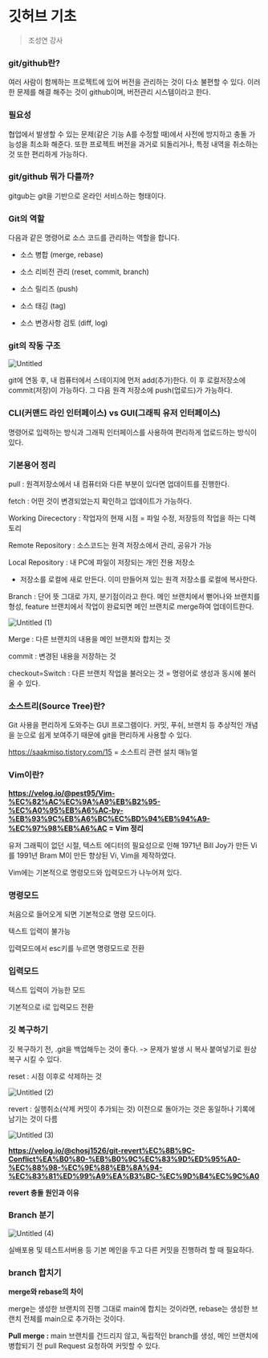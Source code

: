 # 깃허브 기초
> 조성연 강사

### git/github란?

 여러 사람이 함께하는 프로젝트에 있어 버전을 관리하는 것이 다소 불편할 수 있다. 이러한 문제를 해결 해주는 것이 github이며, 버전관리 시스템이라고 한다.

### 필요성

 협업에서 발생할 수 있는 문제(같은 기능 A를 수정할 때)에서 사전에 방지하고 충돌 가능성을 최소화 해준다. 또한 프로젝트 버전을 과거로 되돌리거나, 특정 내역을 취소하는 것 또한 편리하게 가능하다.

### git/github 뭐가 다를까?

 gitgub는 git을 기반으로 온라인 서비스하는 형태이다.

### Git의 역할

다음과 같은 명령어로 소스 코드를 관리하는 역할을 합니다.

- 소스 병합 (merge, rebase)
  
- 소스 리비전 관리 (reset, commit, branch)
  
- 소스 릴리즈 (push)
  
- 소스 태깅 (tag)
  
- 소스 변경사항 검토 (diff, log)
  

### git의 작동 구조

![Untitled](https://github.com/YoHanKi/BootCamp/assets/139758405/6931fcec-382e-489b-8de9-18b62a8af3e1)

git에 연동 후, 내 컴퓨터에서 스테이지에 먼저 add(추가)한다. 이 후 로컬저장소에 commit(저장)이 가능하다. 그 다음 원격 저장소에 push(업로드)가 가능하다.

### CLI(커맨드 라인 인터페이스) vs GUI(그래픽 유저 인터페이스)
명령어로 입력하는 방식과 그래픽 인터페이스를 사용하여 편리하게 업로드하는 방식이 있다.

### 기본용어 정리
pull : 원격저장소에서 내 컴퓨터와 다른 부분이 있다면 업데이트를 진행한다.

fetch : 어떤 것이 변경되었는지 확인하고 업데이트가 가능하다.

Working Direcectory : 작업자의 현재 시점 = 파일 수정, 저장등의 작업을 하는 디렉토리

Remote Repository : 소스코드는 원격 저장소에서 관리, 공유가 가능

Local Repository : 내 PC에 파일이 저장되는 개인 전용 저장소

- 저장소를 로컬에 새로 만든다. 이미 만들어져 있는 원격 저장소를 로컬에 복사한다.
  
Branch : 단어 뜻 그대로 가지, 분기점이라고 한다. 메인 브랜치에서 뻗어나와 브랜치를 형성, feature 브랜치에서 작업이 완료되면 메인 브랜치로 merge하여 업데이트한다.

![Untitled (1)](https://github.com/YoHanKi/BootCamp/assets/139758405/64c51419-3924-49cd-ad2a-696d9196e7b4)

Merge : 다른 브랜치의 내용을 메인 브랜치와 합치는 것

commit : 변경된 내용을 저장하는 것

checkout=Switch : 다른 브랜치 작업을 불러오는 것 = 명령어로 생성과 동시에 불러올 수 있다.

### 소스트리(Source Tree)란?

Git 사용을 편리하게 도와주는 GUI 프로그램이다. 커밋, 푸쉬, 브랜치 등 추상적인 개념을 눈으로 쉽게 보여주기 때문에 git을 편리하게 사용할 수 있다.

https://saakmiso.tistory.com/15 = 소스트리 관련 설치 매뉴얼

### Vim이란?

**https://velog.io/@pest95/Vim-%EC%82%AC%EC%9A%A9%EB%B2%95-%EC%A0%95%EB%A6%AC-by-%EB%93%9C%EB%A6%BC%EC%BD%94%EB%94%A9-%EC%97%98%EB%A6%AC = Vim 정리**

유저 그래픽이 없던 시절, 텍스트 에디터의 필요성으로 인해 1971년 Bill Joy가 만든 Vi를 1991년 Bram M이 만든 향상된 Vi, Vim을 제작하였다.

Vim에는 기본적으로 명령모드와 입력모드가 나누어져 있다.

### **명령모드**

처음으로 들어오게 되면 기본적으로 명령 모드이다.

텍스트 입력이 불가능

입력모드에서 esc키를 누르면 명령모드로 전환

### **입력모드**

텍스트 입력이 가능한 모드

기본적으로 i로 입력모드 전환

### **깃 복구하기**

깃 복구하기 전, .git을 백업해두는 것이 좋다. -> 문제가 발생 시 복사 붙여넣기로 원상복구 시킬 수 있다.

reset : 시점 이후로 삭제하는 것

![Untitled (2)](https://github.com/YoHanKi/BootCamp/assets/139758405/38aba075-2436-4159-9ed7-5481db4bae9e)

revert : 실행취소(삭제 커밋이 추가되는 것) 이전으로 돌아가는 것은 동일하나 기록에 남기는 것이 다름

![Untitled (3)](https://github.com/YoHanKi/BootCamp/assets/139758405/cac7d439-30c1-454d-9c78-5b2a58c91a7f)

**https://velog.io/@chosj1526/git-revert%EC%8B%9C-Conflict%EA%B0%80-%EB%B0%9C%EC%83%9D%ED%95%A0-%EC%88%98-%EC%9E%88%EB%8A%94-%EC%83%81%ED%99%A9%EA%B3%BC-%EC%9D%B4%EC%9C%A0**

**revert 충돌 원인과 이유**

### **Branch 분기**

![Untitled (4)](https://github.com/YoHanKi/BootCamp/assets/139758405/093c0131-2a2a-4b66-b1f6-48e30092b9a4)

실배포용 및 테스트서버용 등 기본 메인을 두고 다른 커밋을 진행하려 할 때 필요하다.

### **branch 합치기**

**merge와 rebase의 차이**

merge는 생성한 브랜치의 진행 그대로 main에 합치는 것이라면, rebase는 생성한 브랜치 전체를 main으로 추가하는 것이다.

**Pull merge :** main 브랜치를 건드리지 않고, 독립적인 branch를 생성, 메인 브랜치에 병합되기 전 pull Request 요청하여 커밋할 수 있다.
